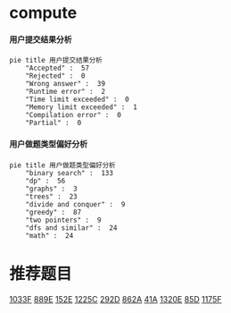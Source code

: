 # compute

<!-- tabs:start -->



#### **用户提交结果分析**

```mermaid
pie title 用户提交结果分析
    "Accepted" :  57
    "Rejected" :  0
    "Wrong answer" :  39
    "Runtime error" :  2
    "Time limit exceeded" :  0
    "Memory limit exceeded" :  1
    "Compilation error" :  0
    "Partial" :  0
```

#### **用户做题类型偏好分析**

```mermaid
pie title 用户做题类型偏好分析
    "binary search" :  133
    "dp" :  56
    "graphs" :  3
    "trees" :  23
    "divide and conquer" :  9
    "greedy" :  87
    "two pointers" :  9
    "dfs and similar" :  24
    "math" :  24
```



<!-- tabs:end -->
# 推荐题目
[1033F](https://codeforces.com/contest/1033/problem/F)
[889E](https://codeforces.com/contest/889/problem/E)
[152E](https://codeforces.com/contest/152/problem/E)
[1225C](https://codeforces.com/contest/1225/problem/C)
[292D](https://codeforces.com/contest/292/problem/D)
[862A](https://codeforces.com/contest/862/problem/A)
[41A](https://codeforces.com/contest/41/problem/A)
[1320E](https://codeforces.com/contest/1320/problem/E)
[85D](https://codeforces.com/contest/85/problem/D)
[1175F](https://codeforces.com/contest/1175/problem/F)
